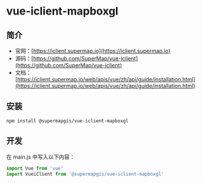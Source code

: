 # vue-iclient-mapboxgl

## 简介

- 官网：[https://iclient.supermap.io](https://iclient.supermap.io)
- 源码：[https://github.com/SuperMap/vue-iclient](https://github.com/SuperMap/vue-iclient)
- 文档：[https://iclient.supermap.io/web/apis/vue/zh/api/guide/installation.html](https://iclient.supermap.io/web/apis/vue/zh/api/guide/installation.html)

## 安装

```
npm install @supermapgis/vue-iclient-mapboxgl
```

## 开发

在 main.js 中写入以下内容：

```js
import Vue from 'vue'
import VueiClient from '@supermapgis/vue-iclient-mapboxgl'
```
